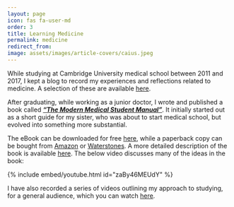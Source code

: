 ```yaml
---
layout: page
icon: fas fa-user-md
order: 3
title: Learning Medicine
permalink: medicine
redirect_from: 
image: assets/images/article-covers/caius.jpeg
--- 
```

While studying at Cambridge University medical school between 2011 and 2017, I kept a blog to record my experiences and reflections related to medicine. A selection of these are available [here](/tags/medicine).

After graduating, while working as a junior doctor, I wrote and published a book called **_[“The Modern Medical Student Manual”](https://3285439487322.gumroad.com/l/medstudentmanual)_**. It initially started out as a short guide for my sister, who was about to start medical school, but evolved into something more substantial.

The eBook can be downloaded for free [here](https://chrislovejoy.gumroad.com/l/medstudentmanual), while a paperback copy can be bought from [Amazon](https://amzn.to/2HFGoQY) or [Waterstones](https://www.waterstones.com/book/the-ultimate-guide-to-being-a-medical-student/chris-lovejoy//9781912557417). A more detailed description of the book is available [here](/book). The below video discusses many of the ideas in the book:

{% include embed/youtube.html id="zaBy46MEUdY" %}

I have also recorded a series of videos outlining my approach to studying, for a general audience, which you can watch [here](https://www.youtube.com/watch?v=p3a3fE2ze64&list=PLZz4IsmMUFByHfyiNVZPV324naSMVq90T).
